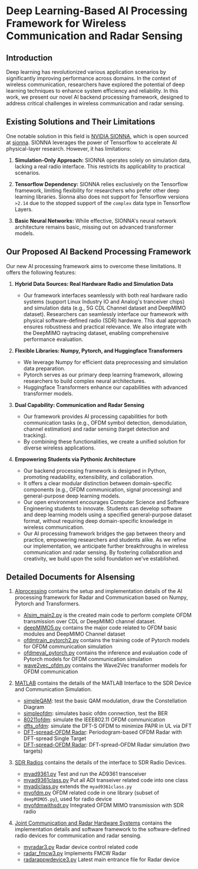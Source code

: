 # Deep Learning-Based AI Processing Framework for Wireless Communication and Radar Sensing

## Introduction

Deep learning has revolutionized various application scenarios by significantly improving performance across domains. In the context of wireless communication, researchers have explored the potential of deep learning techniques to enhance system efficiency and reliability. In this work, we present our novel AI backend processing framework, designed to address critical challenges in wireless communication and radar sensing.

## Existing Solutions and Their Limitations
One notable solution in this field is [NVIDIA SIONNA](https://developer.nvidia.com/sionna), which is open sourced at [sionna](https://github.com/NVlabs/sionna). SIONNA leverages the power of Tensorflow to accelerate AI physical-layer research. However, it has limitations:

1. **Simulation-Only Approach:** SIONNA operates solely on simulation data, lacking a real radio interface. This restricts its applicability to practical scenarios.

2. **Tensorflow Dependency:** SIONNA relies exclusively on the Tensorflow framework, limiting flexibility for researchers who prefer other deep learning libraries. Sionna also does not support for Tensorflow versions `>2.14` due to the stopped support of the `complex` data type in Tensorflow Layers.

3. **Basic Neural Networks:** While effective, SIONNA's neural network architecture remains basic, missing out on advanced transformer models.

## Our Proposed AI Backend Processing Framework

Our new AI processing framework aims to overcome these limitations. It offers the following features:


1. **Hybrid Data Sources: Real Hardware Radio and Simulation Data**
   - Our framework interfaces seamlessly with both real hardware radio systems (support Linux Industry IO and Analog's tranceiver chips) and simulation data (e.g., 5G CDL Channel dataset and DeepMIMO dataset). Researchers can seamlessly interface our framework with physical software-defined radio (SDR) hardware. This dual approach ensures robustness and practical relevance. We also integrate with the DeepMIMO raytracing dataset, enabling comprehensive performance evaluation.

2. **Flexible Libraries: Numpy, Pytorch, and Huggingface Transformers**
   - We leverage Numpy for efficient data preprocessing and simulation data preparation.
   - Pytorch serves as our primary deep learning framework, allowing researchers to build complex neural architectures.
   - Huggingface Transformers enhance our capabilities with advanced transformer models.

3. **Dual Capability: Communication and Radar Sensing**
   - Our framework provides AI processing capabilities for both communication tasks (e.g., OFDM symbol detection, demodulation, channel estimation) and radar sensing (target detection and tracking).
   - By combining these functionalities, we create a unified solution for diverse wireless applications.

4. **Empowering Students via Pythonic Architecture**
   - Our backend processing framework is designed in Python, promoting readability, extensibility, and collaboration.
   - It offers a clear modular distinction between domain-specific components (e.g., OFDM communication, signal processing) and general-purpose deep learning models.
   - Our open environment encourages Computer Science and Software Engineering students to innovate. Students can develop software and deep learning models using a specified general-purpose dataset format, without requiring deep domain-specific knowledge in wireless communication. 
   - Our AI processing framework bridges the gap between theory and practice, empowering researchers and students alike. As we refine our implementation, we anticipate further breakthroughs in wireless communication and radar sensing. By fostering collaboration and creativity, we build upon the solid foundation we've established.


## Detailed Documents for AIsensing

1. [AIprocessing](deeplearning/AIprocessing.md) contains the setup and implementation details of the AI processing framework for Radar and Communication based on Numpy, Pytorch and Transformers.
   - [AIsim_main2.py](deeplearning/AIsim_main2.py) is the created main code to perform complete OFDM transmission over CDL or DeepMIMO channel dataset.
   - [deepMIMO5.py](deeplearning/deepMIMO5.py) contains the major code related to OFDM basic modules and DeepMIMO Channel dataset
   - [ofdmtrain_pytorch2.py](deeplearning/ofdmtrain_pytorch2.py) contains the training code of Pytorch models for OFDM communication simulation
   - [ofdmeval_pytorch.py](deeplearning/ofdmeval_pytorch.py) contains the inference and evaluation code of Pytorch models for OFDM communication simulation
   - [wave2vec_ofdm.py](deeplearning/wave2vec_ofdm.py) contains the Wave2Vec transformer models for OFDM communication

2. [MATLAB](matlab/matlabsim.md) contains the details of the MATLAB Interface to the SDR Device and Communication Simulation.
   - [simpleQAM](matlab/simpleQAM.mlx): test the basic QAM modulation, draw the Constellation Diagram
   - [simpleofdm](matlab/simpleofdm.mlx): simulates basic ofdm connection, test the BER
   - [80211ofdm](matlab/ofdm_communication.mlx): simulate the IEEE802.11 OFDM communication
   - [dfts_ofdm](matlab/dfts_ofdm.mlx): simulate the DFT-S OFDM to minimize PAPR in UL via DFT
   - [DFT-spread-OFDM Radar](matlab/periodogram_radar_dfts_one.mlx): Periodogram-based OFDM Radar with DFT-spread Single Target
   - [DFT-spread-OFDM Radar](matlab/periodogram_radar.mlx): DFT-spread-OFDM Radar simulation (two targets)


3. [SDR Radios](sdradi/sdr_radios.md) contains the details of the interface to SDR Radio Devices.
   - [myad9361.py](sdradi/myad9361.py) Test and run the AD9361 transceiver
   - [myad9361class.py](sdradi/myad9361class.py) Put all ADI transeiver related code into one class
   - [myadiclass.py](sdradi/myadiclass.py) extends the `myad9361class.py`
   - [myofdm.py](sdradi/myofdm.py) OFDM related code in one library (subset of `deepMIMO5.py`), used for radio device
   - [myofdmwithsdr.py](sdradi/myofdmwithsdr.py) Integrated OFDM MIMO transmission with SDR radio

4. [Joint Communication and Radar Hardware Systems](sdradi/sdr.md) contains the implementation details and software framework to the software-defined radio devices for communication and radar sensing.
   - [myradar3.py](sdradi/myradar3.py) Radar device control related code
   - [radar_fmcw3.py](sdradi/radar_fmcw3.py) Implements FMCW Radar
   - [radarappwdevice3.py](sdradi/radarappwdevice3.py) Latest main entrance file for Radar device


